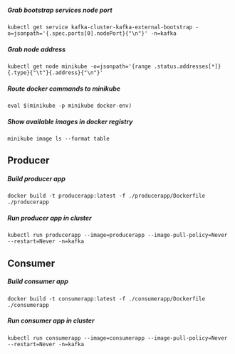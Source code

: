 
##### Grab bootstrap services node port
`kubectl get service kafka-cluster-kafka-external-bootstrap -o=jsonpath='{.spec.ports[0].nodePort}{"\n"}' -n=kafka`

##### Grab node address
`kubectl get node minikube -o=jsonpath='{range .status.addresses[*]}{.type}{"\t"}{.address}{"\n"}'`

##### Route docker commands to minikube
`eval $(minikube -p minikube docker-env)`

##### Show available images in docker registry
`minikube image ls --format table`

## Producer

##### Build producer app
`docker build -t producerapp:latest -f ./producerapp/Dockerfile ./producerapp `

##### Run producer app in cluster
`kubectl run producerapp --image=producerapp --image-pull-policy=Never --restart=Never -n=kafka`

## Consumer

##### Build consumer app
`docker build -t consumerapp:latest -f ./consumerapp/Dockerfile ./consumerapp`

##### Run consumer app in cluster
`kubectl run consumerapp --image=consumerapp --image-pull-policy=Never --restart=Never -n=kafka`
